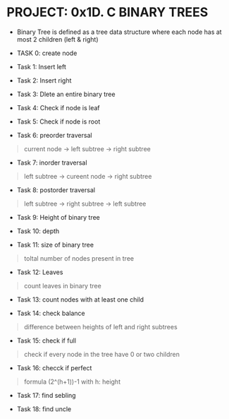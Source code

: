 # PROJECT: 0x1D. C BINARY TREES
- Binary Tree is defined as a tree data structure where each node has at most 2 children (left & right)

- TASK 0: 
 create node

- Task 1:
 Insert left

- Task 2: 
 Insert right

- Task 3:
 Dlete an entire binary tree

- Task 4: 
 Check if node is leaf

- Task 5:
 Check if node is root

- Task 6: preorder traversal
> current node -> left subtree -> right subtree

- Task 7: inorder traversal
> left subtree -> cureent node -> right subtree

- Task 8: postorder traversal
> left subtree -> right subtree -> left subtree

- Task 9: Height of binary tree

- Task 10: depth

- Task 11: size of binary tree
> toltal number of nodes present in tree

- Task 12: Leaves
> count leaves in binary tree

- Task 13: count nodes with at least one child

- Task 14: check balance
> difference between heights of left and right subtrees

- Task 15: check if full
> check if every node in the tree have 0 or two children

- Task 16: checck if perfect
> formula (2^(h+1))-1 with h: height

- Task 17: find sebling

- Task 18: find uncle
